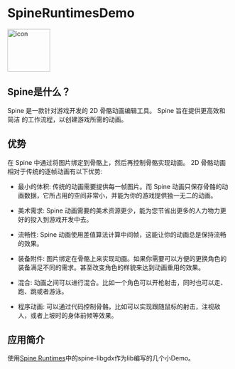 # SpineRuntimesDemo
<img src="https://github.com/taoliuh/SpineRuntimesDemo/blob/master/app/src/main/ic_launcher-web.png?raw=true" width = "96" height = "96" alt="icon"/>

## Spine是什么？

Spine 是一款针对游戏开发的 2D 骨骼动画编辑工具。 Spine 旨在提供更高效和简洁 的工作流程，以创建游戏所需的动画。

## 优势

在 Spine 中通过将图片绑定到骨骼上，然后再控制骨骼实现动画。 2D 骨骼动画相对于传统的逐帧动画有以下优势:

* 最小的体积: 传统的动画需要提供每一帧图片。而 Spine 动画只保存骨骼的动画数据，它所占用的空间非常小，并能为你的游戏提供独一无二的动画。

* 美术需求: Spine 动画需要的美术资源更少，能为您节省出更多的人力物力更好的投入到游戏开发中去。

* 流畅性: Spine 动画使用差值算法计算中间帧，这能让你的动画总是保持流畅的效果。

* 装备附件: 图片绑定在骨骼上来实现动画。如果你需要可以方便的更换角色的装备满足不同的需求。甚至改变角色的样貌来达到动画重用的效果。

* 混合: 动画之间可以进行混合。比如一个角色可以开枪射击，同时也可以走、跑、跳或者游泳。

* 程序动画: 可以通过代码控制骨骼，比如可以实现跟随鼠标的射击，注视敌人，或者上坡时的身体前倾等效果。

## 应用简介

使用[Spine Runtimes](https://github.com/EsotericSoftware/spine-runtimes)中的spine-libgdx作为lib编写的几个小Demo。
